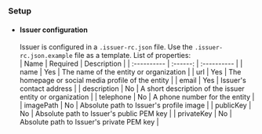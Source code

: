 ### Setup
- #### Issuer configuration
  Issuer is configured in a `.issuer-rc.json` file. Use the `.issuer-rc.json.example` file as a template.
  List of properties:<br>
  | Name        | Required | Description |
  | :---------- | :------: | :---------- |
  | name        |   Yes    | The name of the entity or organization |
  | url         |   Yes    | The homepage or social media profile of the entity |
  | email       |   Yes    | Issuer's contact address |
  | description |   No     | A short description of the issuer entity or organization |
  | telephone   |   No     | A phone number for the entity |
  | imagePath   |   No     | Absolute path to Issuer's profile image |
  | publicKey   |   No     | Absolute path to Issuer's public PEM key |
  | privateKey  |   No     | Absolute path to Issuer's private PEM key |
